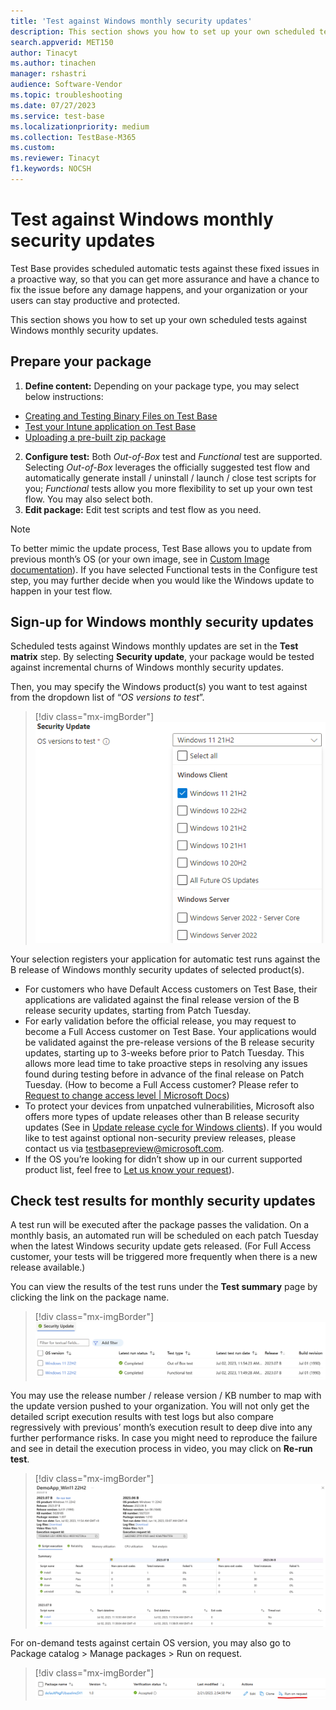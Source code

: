 ```yaml
---
title: 'Test against Windows monthly security updates'
description: This section shows you how to set up your own scheduled tests against Windows monthly security updates
search.appverid: MET150
author: Tinacyt
ms.author: tinachen
manager: rshastri
audience: Software-Vendor
ms.topic: troubleshooting
ms.date: 07/27/2023
ms.service: test-base
ms.localizationpriority: medium
ms.collection: TestBase-M365
ms.custom:
ms.reviewer: Tinacyt
f1.keywords: NOCSH
---
```


# Test against Windows monthly security updates

Test Base provides scheduled automatic tests against these fixed issues in a proactive way, so that you can get more assurance and have a chance to fix the issue before any damage happens, and your organization or your users can stay productive and protected.

This section shows you how to set up your own scheduled tests against Windows monthly security updates.

## Prepare your package

1.  **Define content:** Depending on your package type, you may select below instructions:
-   [Creating and Testing Binary Files on Test Base](testapplication.md)
-   [Test your Intune application on Test Base](testintuneapplication.md)
-   [Uploading a pre-built zip package](uploadapplication.md)
2.  **Configure test:** Both *Out-of-Box* test and *Functional* test are supported. Selecting *Out-of-Box* leverages the officially suggested test flow and automatically generate install / uninstall / launch / close test scripts for you; *Functional* tests allow you more flexibility to set up your own test flow. You may also select both.
3.  **Edit package:** Edit test scripts and test flow as you need.
> [!NOTE] 
> To better mimic the update process, Test Base allows you to update from previous month’s OS (or your own image, see in [Custom Image documentation](https://aka.ms/tbcustomimage)). If you have selected Functional tests in the Configure test step, you may further decide when you would like the Windows update to happen in your test flow.

## Sign-up for Windows monthly security updates

Scheduled tests against Windows monthly updates are set in the **Test matrix** step. By selecting **Security update**, your package would be tested against incremental churns of Windows monthly security updates.

Then, you may specify the Windows product(s) you want to test against from the dropdown list of “*OS versions to test*”.
> [!div class="mx-imgBorder"]
> [![Screenshot of dropdown list of the 'OS versions to test'.](Media/validate-monthly-security-updates-1.png)](Media/validate-monthly-security-updates-1.png#lightbox)

Your selection registers your application for automatic test runs against the B release of Windows monthly security updates of selected product(s).

-   For customers who have Default Access customers on Test Base, their applications are validated against the final release version of the B release security updates, starting from Patch Tuesday.
-   For early validation before the official release, you may request to become a Full Access customer on Test Base. Your applications would be validated against the pre-release versions of the B release security updates, starting up to 3-weeks before prior to Patch Tuesday. This allows more lead time to take proactive steps in resolving any issues found during testing before in advance of the final release on Patch Tuesday. (How to become a Full Access customer? Please refer to [Request to change access level \| Microsoft Docs](accesslevel.md))
-   To protect your devices from unpatched vulnerabilities, Microsoft also offers more types of update releases other than B release security updates (See in [Update release cycle for Windows clients](/windows/deployment/update/release-cycle)). If you would like to test against optional non-security preview releases, please contact us via [testbasepreview@microsoft.com](mailto:testbasepreview@microsoft.com).
-   If the OS you’re looking for didn’t show up in our current supported product list, feel free to [Let us know your request](https://forms.office.com/r/ZeGihXBXHk)).

## Check test results for monthly security updates

A test run will be executed after the package passes the validation. On a monthly basis, an automated run will be scheduled on each patch Tuesday when the latest Windows security update gets released. (For Full Access customer, your tests will be triggered more frequently when there is a new release available.)

You can view the results of the test runs under the **Test summary** page by clicking the link on the package name.

> [!div class="mx-imgBorder"]
> [![Screenshot of test summary.](Media/validate-monthly-security-updates-2.png)](Media/validate-monthly-security-updates-2.png#lightbox)

You may use the release number / release version / KB number to map with the update version pushed to your organization. You will not only get the detailed script execution results with test logs but also compare regressively with previous’ month’s execution result to deep dive into any further performance risks. In case you might need to reproduce the failure and see in detail the execution process in video, you may click on **Re-run test**.

> [!div class="mx-imgBorder"]
> [![Screenshot of the 'Re-run test' link.](Media/validate-monthly-security-updates-3.png)](Media/validate-monthly-security-updates-3.png#lightbox)

For on-demand tests against certain OS version, you may also go to Package catalog \> Manage packages \> Run on request.

> [!div class="mx-imgBorder"]
> [![Screenshot of Run on request button on Package catalog > Manage packages page.](Media/validate-monthly-security-updates-4.png)](Media/validate-monthly-security-updates-1.png#lightbox)
